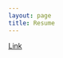 ```yaml
---
layout: page
title: Resume
---
```


[Link](https://drive.google.com/file/d/1lDEYajvxcl96x1H4cHi3-1PPJX0JLOMH/view?usp=sharing)
